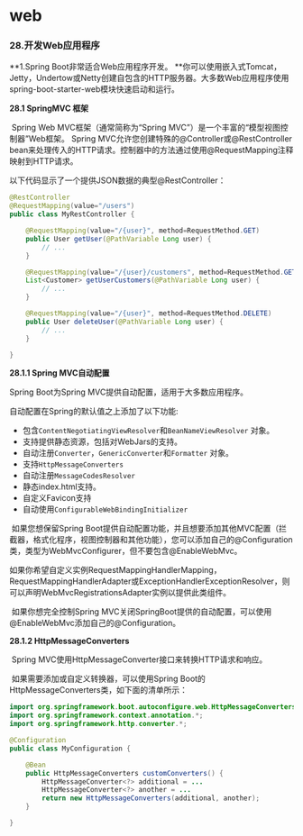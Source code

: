 # web

### 28.开发Web应用程序

**1.Spring Boot非常适合Web应用程序开发。 **你可以使用嵌入式Tomcat，Jetty，Undertow或Netty创建自包含的HTTP服务器。大多数Web应用程序使用spring-boot-starter-web模块快速启动和运行。

**28.1 SpringMVC 框架**

​	Spring Web MVC框架（通常简称为“Spring MVC”）是一个丰富的“模型视图控制器”Web框架。 Spring MVC允许您创建特殊的@Controller或@RestController bean来处理传入的HTTP请求。控制器中的方法通过使用@RequestMapping注释映射到HTTP请求。

以下代码显示了一个提供JSON数据的典型@RestController：

````java
@RestController
@RequestMapping(value="/users")
public class MyRestController {

	@RequestMapping(value="/{user}", method=RequestMethod.GET)
	public User getUser(@PathVariable Long user) {
		// ...
	}

	@RequestMapping(value="/{user}/customers", method=RequestMethod.GET)
	List<Customer> getUserCustomers(@PathVariable Long user) {
		// ...
	}

	@RequestMapping(value="/{user}", method=RequestMethod.DELETE)
	public User deleteUser(@PathVariable Long user) {
		// ...
	}

}
````

**28.1.1 Spring MVC自动配置**

Spring Boot为Spring MVC提供自动配置，适用于大多数应用程序。

自动配置在Spring的默认值之上添加了以下功能:

* 包含`ContentNegotiatingViewResolver`和`BeanNameViewResolver` 对象。
* 支持提供静态资源，包括对WebJars的支持。
* 自动注册`Converter`，`GenericConverter`和`Formatter` 对象。
* 支持`HttpMessageConverters`
* 自动注册`MessageCodesResolver`
* 静态index.html支持。
* 自定义Favicon支持
* 自动使用`ConfigurableWebBindingInitializer` 

​        如果您想保留Spring Boot提供自动配置功能，并且想要添加其他MVC配置（拦截器，格式化程序，视图控制器和其他功能），您可以添加自己的@Configuration类，类型为WebMvcConfigurer，但不要包含@EnableWebMvc。

​	如果你希望自定义实例RequestMappingHandlerMapping，RequestMappingHandlerAdapter或ExceptionHandlerExceptionResolver，则可以声明WebMvcRegistrationsAdapter实例以提供此类组件。

​	如果你想完全控制Spring MVC关闭SpringBoot提供的自动配置，可以使用@EnableWebMvc添加自己的@Configuration。

**28.1.2 HttpMessageConverters**

​	Spring MVC使用HttpMessageConverter接口来转换HTTP请求和响应。

​	如果需要添加或自定义转换器，可以使用Spring Boot的HttpMessageConverters类，如下面的清单所示：

````java
import org.springframework.boot.autoconfigure.web.HttpMessageConverters;
import org.springframework.context.annotation.*;
import org.springframework.http.converter.*;

@Configuration
public class MyConfiguration {

	@Bean
	public HttpMessageConverters customConverters() {
		HttpMessageConverter<?> additional = ...
		HttpMessageConverter<?> another = ...
		return new HttpMessageConverters(additional, another);
	}

}
````



